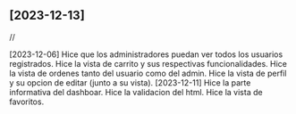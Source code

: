 [2023-12-13]
- 



//

[2023-12-06]
Hice que los administradores puedan ver todos los usuarios registrados.
Hice la vista de carrito y sus respectivas funcionalidades.
Hice la vista de ordenes tanto del usuario como del admin.
Hice la vista de perfil y su opcion de editar (junto a su vista).
[2023-12-11]
Hice la parte informativa del dashboar.
Hice la validacion del html.
Hice la vista de favoritos.